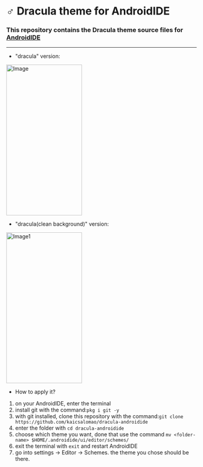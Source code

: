 #  ♂️ Dracula theme for AndroidIDE
### This repository contains the Dracula theme source files for [AndroidIDE](https://github.com/AndroidIDEOfficial/AndroidIDE) 
---
- "dracula" version:
<img src="images/dracula.png" alt="Image" width="200" height="400"> 

- "dracula(clean background)" version:
<img src="images/dracula1.png" alt="Image1" width="200" height="400">

- How to apply it?
1. on your AndroidIDE, enter the terminal 
2. install git with the command:```pkg i git -y```
4. with git installed, clone this repository with the command:```git clone https://github.com/kaicsalomao/dracula-androidide```
6. enter the folder with ```cd dracula-androidide```
8. choose which theme you want, done that use the command ```mv <folder-name> $HOME/.androidide/ui/editor/schemes/```
10. exit the terminal with ```exit``` and restart AndroidIDE
12. go into settings -> Editor -> Schemes. the theme you chose should be there.
